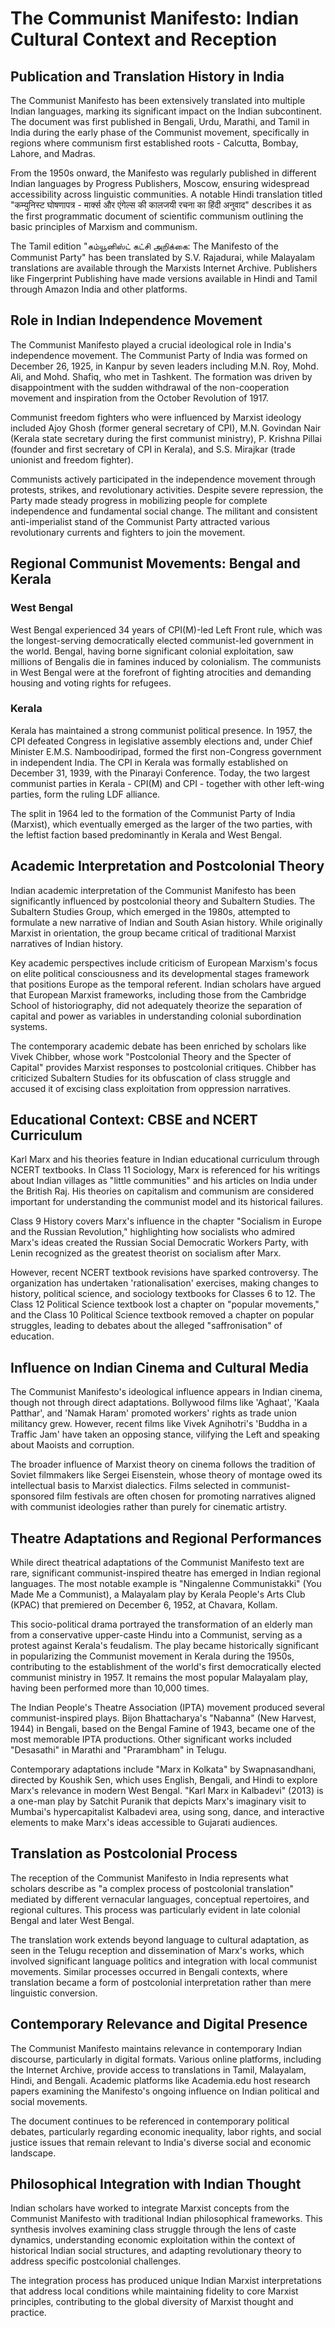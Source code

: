 # The Communist Manifesto: Indian Cultural Context and Reception

## Publication and Translation History in India

The Communist Manifesto has been extensively translated into multiple Indian languages, marking its significant impact on the Indian subcontinent. The document was first published in Bengali, Urdu, Marathi, and Tamil in India during the early phase of the Communist movement, specifically in regions where communism first established roots - Calcutta, Bombay, Lahore, and Madras.

From the 1950s onward, the Manifesto was regularly published in different Indian languages by Progress Publishers, Moscow, ensuring widespread accessibility across linguistic communities. A notable Hindi translation titled "कम्युनिस्ट घोषणापत्र - मार्क्स और एंगेल्स की कालजयी रचना का हिंदी अनुवाद" describes it as the first programmatic document of scientific communism outlining the basic principles of Marxism and communism.

The Tamil edition "கம்யூனிஸ்ட் கட்சி அறிக்கை: The Manifesto of the Communist Party" has been translated by S.V. Rajadurai, while Malayalam translations are available through the Marxists Internet Archive. Publishers like Fingerprint Publishing have made versions available in Hindi and Tamil through Amazon India and other platforms.

## Role in Indian Independence Movement

The Communist Manifesto played a crucial ideological role in India's independence movement. The Communist Party of India was formed on December 26, 1925, in Kanpur by seven leaders including M.N. Roy, Mohd. Ali, and Mohd. Shafiq, who met in Tashkent. The formation was driven by disappointment with the sudden withdrawal of the non-cooperation movement and inspiration from the October Revolution of 1917.

Communist freedom fighters who were influenced by Marxist ideology included Ajoy Ghosh (former general secretary of CPI), M.N. Govindan Nair (Kerala state secretary during the first communist ministry), P. Krishna Pillai (founder and first secretary of CPI in Kerala), and S.S. Mirajkar (trade unionist and freedom fighter).

Communists actively participated in the independence movement through protests, strikes, and revolutionary activities. Despite severe repression, the Party made steady progress in mobilizing people for complete independence and fundamental social change. The militant and consistent anti-imperialist stand of the Communist Party attracted various revolutionary currents and fighters to join the movement.

## Regional Communist Movements: Bengal and Kerala

### West Bengal
West Bengal experienced 34 years of CPI(M)-led Left Front rule, which was the longest-serving democratically elected communist-led government in the world. Bengal, having borne significant colonial exploitation, saw millions of Bengalis die in famines induced by colonialism. The communists in West Bengal were at the forefront of fighting atrocities and demanding housing and voting rights for refugees.

### Kerala
Kerala has maintained a strong communist political presence. In 1957, the CPI defeated Congress in legislative assembly elections and, under Chief Minister E.M.S. Namboodiripad, formed the first non-Congress government in independent India. The CPI in Kerala was formally established on December 31, 1939, with the Pinarayi Conference. Today, the two largest communist parties in Kerala - CPI(M) and CPI - together with other left-wing parties, form the ruling LDF alliance.

The split in 1964 led to the formation of the Communist Party of India (Marxist), which eventually emerged as the larger of the two parties, with the leftist faction based predominantly in Kerala and West Bengal.

## Academic Interpretation and Postcolonial Theory

Indian academic interpretation of the Communist Manifesto has been significantly influenced by postcolonial theory and Subaltern Studies. The Subaltern Studies Group, which emerged in the 1980s, attempted to formulate a new narrative of Indian and South Asian history. While originally Marxist in orientation, the group became critical of traditional Marxist narratives of Indian history.

Key academic perspectives include criticism of European Marxism's focus on elite political consciousness and its developmental stages framework that positions Europe as the temporal referent. Indian scholars have argued that European Marxist frameworks, including those from the Cambridge School of historiography, did not adequately theorize the separation of capital and power as variables in understanding colonial subordination systems.

The contemporary academic debate has been enriched by scholars like Vivek Chibber, whose work "Postcolonial Theory and the Specter of Capital" provides Marxist responses to postcolonial critiques. Chibber has criticized Subaltern Studies for its obfuscation of class struggle and accused it of excising class exploitation from oppression narratives.

## Educational Context: CBSE and NCERT Curriculum

Karl Marx and his theories feature in Indian educational curriculum through NCERT textbooks. In Class 11 Sociology, Marx is referenced for his writings about Indian villages as "little communities" and his articles on India under the British Raj. His theories on capitalism and communism are considered important for understanding the communist model and its historical failures.

Class 9 History covers Marx's influence in the chapter "Socialism in Europe and the Russian Revolution," highlighting how socialists who admired Marx's ideas created the Russian Social Democratic Workers Party, with Lenin recognized as the greatest theorist on socialism after Marx.

However, recent NCERT textbook revisions have sparked controversy. The organization has undertaken 'rationalisation' exercises, making changes to history, political science, and sociology textbooks for Classes 6 to 12. The Class 12 Political Science textbook lost a chapter on "popular movements," and the Class 10 Political Science textbook removed a chapter on popular struggles, leading to debates about the alleged "saffronisation" of education.

## Influence on Indian Cinema and Cultural Media

The Communist Manifesto's ideological influence appears in Indian cinema, though not through direct adaptations. Bollywood films like 'Aghaat', 'Kaala Patthar', and 'Namak Haram' promoted workers' rights as trade union militancy grew. However, recent films like Vivek Agnihotri's 'Buddha in a Traffic Jam' have taken an opposing stance, vilifying the Left and speaking about Maoists and corruption.

The broader influence of Marxist theory on cinema follows the tradition of Soviet filmmakers like Sergei Eisenstein, whose theory of montage owed its intellectual basis to Marxist dialectics. Films selected in communist-sponsored film festivals are often chosen for promoting narratives aligned with communist ideologies rather than purely for cinematic artistry.

## Theatre Adaptations and Regional Performances

While direct theatrical adaptations of the Communist Manifesto text are rare, significant communist-inspired theatre has emerged in Indian regional languages. The most notable example is "Ningalenne Communistakki" (You Made Me a Communist), a Malayalam play by Kerala People's Arts Club (KPAC) that premiered on December 6, 1952, at Chavara, Kollam.

This socio-political drama portrayed the transformation of an elderly man from a conservative upper-caste Hindu into a Communist, serving as a protest against Kerala's feudalism. The play became historically significant in popularizing the Communist movement in Kerala during the 1950s, contributing to the establishment of the world's first democratically elected communist ministry in 1957. It remains the most popular Malayalam play, having been performed more than 10,000 times.

The Indian People's Theatre Association (IPTA) movement produced several communist-inspired plays. Bijon Bhattacharya's "Nabanna" (New Harvest, 1944) in Bengali, based on the Bengal Famine of 1943, became one of the most memorable IPTA productions. Other significant works included "Desasathi" in Marathi and "Prarambham" in Telugu.

Contemporary adaptations include "Marx in Kolkata" by Swapnasandhani, directed by Koushik Sen, which uses English, Bengali, and Hindi to explore Marx's relevance in modern West Bengal. "Karl Marx in Kalbadevi" (2013) is a one-man play by Satchit Puranik that depicts Marx's imaginary visit to Mumbai's hypercapitalist Kalbadevi area, using song, dance, and interactive elements to make Marx's ideas accessible to Gujarati audiences.

## Translation as Postcolonial Process

The reception of the Communist Manifesto in India represents what scholars describe as "a complex process of postcolonial translation" mediated by different vernacular languages, conceptual repertoires, and regional cultures. This process was particularly evident in late colonial Bengal and later West Bengal.

The translation work extends beyond language to cultural adaptation, as seen in the Telugu reception and dissemination of Marx's works, which involved significant language politics and integration with local communist movements. Similar processes occurred in Bengali contexts, where translation became a form of postcolonial interpretation rather than mere linguistic conversion.

## Contemporary Relevance and Digital Presence

The Communist Manifesto maintains relevance in contemporary Indian discourse, particularly in digital formats. Various online platforms, including the Internet Archive, provide access to translations in Tamil, Malayalam, Hindi, and Bengali. Academic platforms like Academia.edu host research papers examining the Manifesto's ongoing influence on Indian political and social movements.

The document continues to be referenced in contemporary political debates, particularly regarding economic inequality, labor rights, and social justice issues that remain relevant to India's diverse social and economic landscape.

## Philosophical Integration with Indian Thought

Indian scholars have worked to integrate Marxist concepts from the Communist Manifesto with traditional Indian philosophical frameworks. This synthesis involves examining class struggle through the lens of caste dynamics, understanding economic exploitation within the context of historical Indian social structures, and adapting revolutionary theory to address specific postcolonial challenges.

The integration process has produced unique Indian Marxist interpretations that address local conditions while maintaining fidelity to core Marxist principles, contributing to the global diversity of Marxist thought and practice.